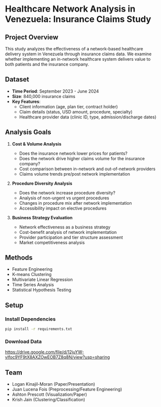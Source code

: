 # Healthcare Network Analysis in Venezuela: Insurance Claims Study

## Project Overview
This study analyzes the effectiveness of a network-based healthcare delivery system in Venezuela through insurance claims data. We examine whether implementing an in-network healthcare system delivers value to both patients and the insurance company.

## Dataset
- **Time Period**: September 2023 - June 2024
- **Size**: 840,000 insurance claims
- **Key Features**: 
  - Client information (age, plan tier, contract holder)
  - Claim details (status, USD amount, procedure, specialty)
  - Healthcare provider data (clinic ID, type, admission/discharge dates)

## Analysis Goals

1. **Cost & Volume Analysis**
   - Does the insurance network lower prices for patients?
   - Does the network drive higher claims volume for the insurance company?
   - Cost comparison between in-network and out-of-network providers
   - Claims volume trends pre/post network implementation

2. **Procedure Diversity Analysis**
   - Does the network increase procedure diversity?
   - Analysis of non-urgent vs urgent procedures
   - Changes in procedure mix after network implementation
   - Accessibility impact on elective procedures

3. **Business Strategy Evaluation**
   - Network effectiveness as a business strategy
   - Cost-benefit analysis of network implementation
   - Provider participation and tier structure assessment
   - Market competitiveness analysis

## Methods
- Feature Engineering
- K-means Clustering
- Multivariate Linear Regression
- Time Series Analysis
- Statistical Hypothesis Testing

## Setup

### Install Dependencies

```bash
pip install -r requirements.txt
```

### Download Data

https://drive.google.com/file/d/12juYW-vlfoc9YF9tX8AXZOwEOB7Z8q8N/view?usp=sharing

## Team
- Logan Kinajil-Moran (Paper/Presentation)
- Juan Lucena Fois (Preprocessing/Feature Engineering)
- Ashton Prescott (Visualization/Paper)
- Krish Jain (Clustering/Classification)

